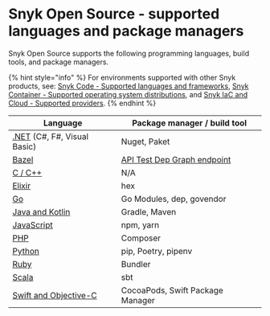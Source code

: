 # Snyk Open Source - supported languages and package managers

Snyk Open Source supports the following programming languages, build tools, and package managers.

{% hint style="info" %}
For environments supported with other Snyk products, see: [Snyk Code - Supported languages and frameworks](../../snyk-code/snyk-code-language-and-framework-support.md), [Snyk Container - Supported operating system distributions](../../snyk-container/how-snyk-container-works/supported-operating-system-distributions.md), and [Snyk IaC and Cloud - Supported providers](../../../scan-infrastructure/supported-iac-and-cloud-providers.md).
{% endhint %}

| **Language**                                                                                                                                  | **Package manager / build tool**                                                                    |
| --------------------------------------------------------------------------------------------------------------------------------------------- | --------------------------------------------------------------------------------------------------- |
| [.NET](../../supported-languages-and-frameworks/.net.md#open-source-and-licensing) (C#, F#, Visual Basic)                                     | Nuget, Paket                                                                                        |
| [Bazel](snyk-for-bazel.md)                                                                                                                    | [API Test Dep Graph endpoint](https://snyk.docs.apiary.io/#reference/test/dep-graph/test-dep-graph) |
| [C / C++](../../supported-languages-and-frameworks/c-c++.md#open-source-and-licensing)                                                        | N/A                                                                                                 |
| [Elixir](snyk-for-elixir.md)                                                                                                                  | hex                                                                                                 |
| [Go](snyk-for-go.md)                                                                                                                          | Go Modules, dep, govendor                                                                           |
| [Java and Kotlin](../../../scan-application-code/supported-languages-and-frameworks/java-and-kotlin.md#open-source-and-licensing)             | Gradle, Maven                                                                                       |
| [JavaScript](../../supported-languages-and-frameworks/javascript.md#open-source-and-licensing)                                                | npm, yarn                                                                                           |
| [PHP](snyk-for-php.md)                                                                                                                        | Composer                                                                                            |
| [Python](snyk-for-python.md)                                                                                                                  | pip, Poetry, pipenv                                                                                 |
| [Ruby](snyk-for-ruby.md)                                                                                                                      | Bundler                                                                                             |
| [Scala](snyk-for-scala.md)                                                                                                                    | sbt                                                                                                 |
| [Swift and Objective-C](../../../scan-application-code/supported-languages-and-frameworks/swift-and-objective-c.md#open-source-and-licensing) | CocoaPods, Swift Package Manager                                                                    |
